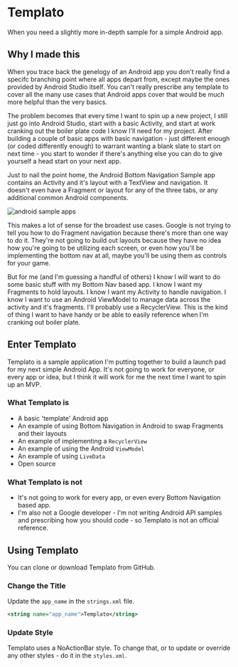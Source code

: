 # Templato

When you need a slightly more in-depth sample for a simple Android app.

## Why I made this

When you trace back the genelogy of an Android app you don't really find a specifc branching point where all apps depart from, except maybe the ones provided by Android Studio itself.   You can't really prescribe any template to cover all the many use cases that Android apps cover that would be much more helpful than the very basics.

The problem becomes that every time I want to spin up a new project, I still just go into Android Studio, start with a basic Activity, and start at work cranking out the boiler plate code I know I'll need for my project.  After building a couple of basic apps with basic navigation - just different enough (or coded differently enough) to warrant wanting a blank slate to start on next time - you start to wonder if there's anything else you can do to give yourself a head start on your next app.

Just to nail the point home, the Android Bottom Navigation Sample app contains an Activity and it's layout with a TextView and navigation.  It doesn't even have a Fragment or layout for any of the three tabs, or any additional common Android components.

![android sample apps](./android-sample-screenshot.png)

This makes a lot of sense for the broadest use cases.  Google is not trying to tell you how to do Fragment navigation because there's more than one way to do it.  They're not going to build out layouts because they have no idea how you're going to be utilizing each screen, or even how you'll be implementing the bottom nav at all, maybe you'll be using them as controls for your game.

But for me (and I'm guessing a handful of others) I know I will want to do some basic stuff with my Bottom Nav based app.  I know I want my Fragments to hold layouts.  I know I want my Activity to handle navigation.  I know I want to use an Android ViewModel to manage data across the activity and it's fragments.  I'll probably use a RecyclerView.  This is the kind of thing I want to have handy or be able to easily reference when I'm cranking out boiler plate.

## Enter Templato 

Templato is a sample application I'm putting together to build a launch pad for my next simple Android App.  It's not going to work for everyone, or every app or idea, but I think it will work for me the next time I want to spin up an MVP.

### What Templato is

* A basic 'template' Android app
* An example of using Bottom Navigation in Android to swap Fragments and their layouts
* An example of implementing a `RecyclerView`
* An example of using the Android `ViewModel`
* An example of using `LiveData`
* Open source

### What Templato is not

* It's not going to work for every app, or even every Bottom Navigation based app.  
* I'm also not a Google developer - I'm not writing Android API samples and prescribing how you should code - so Templato is not an official reference.

## Using Templato

You can clone or download Templato from GitHub.

### Change the Title

Update the `app_name` in the `strings.xml` file.

```xml
<string name="app_name">Templato</string>
```

### Update Style

Templato uses a NoActionBar style.  To change that, or to update or override any other styles - do it in the `styles.xml`.
